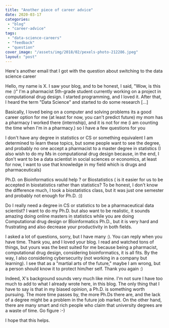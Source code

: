 ```yaml
---
title: "Another piece of career advice"
date: 2020-03-17
categories: 
 - "blog"
 - "career-advice"
tags: 
 - "data-science-careers"
 - "feedback"
 - "question"
cover_image: "/assets/img/2018/02/pexels-photo-212286.jpeg"
layout: "post"
---
```


Here's another email that I got with the question about switching to the data science career


Hello, my name is X. I saw your blog, and to be honest, I said, "Wow, is this me :)" I'm a pharmacist 5th-grade student currently working on a project in computational drug design. I started programming, and I loved it. After that, I heard the term "Data Science" and started to do some research […]

Basically, I loved being on a computer and solving problems its a good career option for me (at least for now, you can't predict future) my mom has a pharmacy I worked there (internship), and it is not for me (i am counting the time when I'm in a pharmacy.) so I have a few questions for you

I don't have any degree in statistics or CS or something equivalent I am determined to learn these topics, but some people want to see the degree, and probably no one accept a pharmacist to a master degree in statistics (I also wish to do my Ms in computational drug design because, in the end, I don't want to be a data scientist in social sciences or economics, at least for now, I want to use that knowledge in my field which is drugs and pharmaceuticals)

Ph.D. on Bioinformatics would help ? or Biostatistics ( is it easier for us to be accepted in biostatistics rather than statistics? To be honest, I don't know the difference much, I took a biostatistics class, but it was just one semester and probably not enough for Ph.D. :))

Do I really need a degree in CS or statistics to be a pharmaceutical data scientist? I want to do my Ph.D. but also want to be realistic, it sounds amazing doing online masters in statistics while you are doing Computational drug design or Bİoinformatics Ph.D., but it is very hard and frustrating and also decrease your productivity in both fields.

I asked a lot of questions, sorry, but I have many :). You can reply when you have time. Thank you, and I loved your blog. I read and watched tons of things, but yours was the best suited for me because being a pharmacist, computational drug design, considering bioinformatics, it is all fits. By the way, I also considering cybersecurity (not working in a company but learning). I see that as a "martial arts of the future," maybe I am wrong, but a person should know it to protect him/her self. Thank you again :)

Indeed, X's background sounds very much like mine.
I'm not sure I have too much to add to what I already wrote here, in this blog. The only thing that I have to say is that in my biased opinion, a Ph.D. is something worth pursuing. The more time passes by, the more Ph.Ds there are, and the lack of a degree might be a problem in the future job market. On the other hand, there are many smart and rich people who claim that university degrees are a waste of time. Go figure :-)

I hope that this helps.
